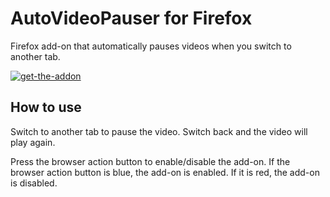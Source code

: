 # AutoVideoPauser for Firefox
Firefox add-on that automatically pauses videos when you switch to another tab.

[![get-the-addon](https://user-images.githubusercontent.com/103427136/174452046-b3f496b6-d139-4e38-a9ab-29a22de7d9c1.png)](https://addons.mozilla.org/nl/firefox/addon/autovideopauserffx/)

## How to use
Switch to another tab to pause the video.
Switch back and the video will play again.

Press the browser action button to enable/disable the add-on.
If the browser action button is blue, the add-on is enabled.
If it is red, the add-on is disabled.
